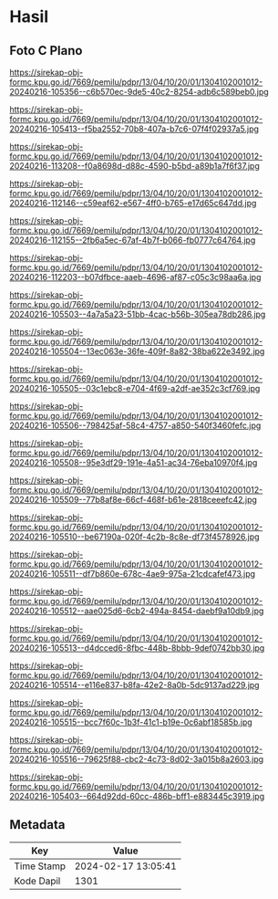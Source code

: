 # Hasil

## Foto C Plano

https://sirekap-obj-formc.kpu.go.id/7669/pemilu/pdpr/13/04/10/20/01/1304102001012-20240216-105356--c6b570ec-9de5-40c2-8254-adb6c589beb0.jpg

https://sirekap-obj-formc.kpu.go.id/7669/pemilu/pdpr/13/04/10/20/01/1304102001012-20240216-105413--f5ba2552-70b8-407a-b7c6-07f4f02937a5.jpg

https://sirekap-obj-formc.kpu.go.id/7669/pemilu/pdpr/13/04/10/20/01/1304102001012-20240216-113208--f0a8698d-d88c-4590-b5bd-a89b1a7f6f37.jpg

https://sirekap-obj-formc.kpu.go.id/7669/pemilu/pdpr/13/04/10/20/01/1304102001012-20240216-112146--c59eaf62-e567-4ff0-b765-e17d65c647dd.jpg

https://sirekap-obj-formc.kpu.go.id/7669/pemilu/pdpr/13/04/10/20/01/1304102001012-20240216-112155--2fb6a5ec-67af-4b7f-b066-fb0777c64764.jpg

https://sirekap-obj-formc.kpu.go.id/7669/pemilu/pdpr/13/04/10/20/01/1304102001012-20240216-112203--b07dfbce-aaeb-4696-af87-c05c3c98aa6a.jpg

https://sirekap-obj-formc.kpu.go.id/7669/pemilu/pdpr/13/04/10/20/01/1304102001012-20240216-105503--4a7a5a23-51bb-4cac-b56b-305ea78db286.jpg

https://sirekap-obj-formc.kpu.go.id/7669/pemilu/pdpr/13/04/10/20/01/1304102001012-20240216-105504--13ec063e-36fe-409f-8a82-38ba622e3492.jpg

https://sirekap-obj-formc.kpu.go.id/7669/pemilu/pdpr/13/04/10/20/01/1304102001012-20240216-105505--03c1ebc8-e704-4f69-a2df-ae352c3cf769.jpg

https://sirekap-obj-formc.kpu.go.id/7669/pemilu/pdpr/13/04/10/20/01/1304102001012-20240216-105506--798425af-58c4-4757-a850-540f3460fefc.jpg

https://sirekap-obj-formc.kpu.go.id/7669/pemilu/pdpr/13/04/10/20/01/1304102001012-20240216-105508--95e3df29-191e-4a51-ac34-76eba10970f4.jpg

https://sirekap-obj-formc.kpu.go.id/7669/pemilu/pdpr/13/04/10/20/01/1304102001012-20240216-105509--77b8af8e-66cf-468f-b61e-2818ceeefc42.jpg

https://sirekap-obj-formc.kpu.go.id/7669/pemilu/pdpr/13/04/10/20/01/1304102001012-20240216-105510--be67190a-020f-4c2b-8c8e-df73f4578926.jpg

https://sirekap-obj-formc.kpu.go.id/7669/pemilu/pdpr/13/04/10/20/01/1304102001012-20240216-105511--df7b860e-678c-4ae9-975a-21cdcafef473.jpg

https://sirekap-obj-formc.kpu.go.id/7669/pemilu/pdpr/13/04/10/20/01/1304102001012-20240216-105512--aae025d6-6cb2-494a-8454-daebf9a10db9.jpg

https://sirekap-obj-formc.kpu.go.id/7669/pemilu/pdpr/13/04/10/20/01/1304102001012-20240216-105513--d4dcced6-8fbc-448b-8bbb-9def0742bb30.jpg

https://sirekap-obj-formc.kpu.go.id/7669/pemilu/pdpr/13/04/10/20/01/1304102001012-20240216-105514--e116e837-b8fa-42e2-8a0b-5dc9137ad229.jpg

https://sirekap-obj-formc.kpu.go.id/7669/pemilu/pdpr/13/04/10/20/01/1304102001012-20240216-105515--bcc7f60c-1b3f-41c1-b19e-0c6abf18585b.jpg

https://sirekap-obj-formc.kpu.go.id/7669/pemilu/pdpr/13/04/10/20/01/1304102001012-20240216-105516--79625f88-cbc2-4c73-8d02-3a015b8a2603.jpg

https://sirekap-obj-formc.kpu.go.id/7669/pemilu/pdpr/13/04/10/20/01/1304102001012-20240216-105403--664d92dd-60cc-486b-bff1-e883445c3919.jpg


## Metadata

| Key        | Value               |
| ---------- | ------------------- |
| Time Stamp | 2024-02-17 13:05:41 |
| Kode Dapil | 1301                |



